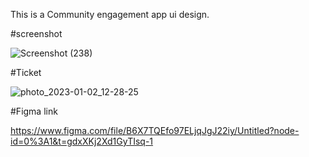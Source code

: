 
This is a Community engagement app ui design.

#screenshot

![Screenshot (238)](https://user-images.githubusercontent.com/71378462/215945950-dc4596a4-b9e2-4ab5-922e-42989dfabd62.png)


#Ticket


![photo_2023-01-02_12-28-25](https://user-images.githubusercontent.com/71378462/215946136-f68e72cb-16a4-4e39-a307-c2283c25907d.jpg)


#Figma link 

https://www.figma.com/file/B6X7TQEfo97ELjqJgJ22iy/Untitled?node-id=0%3A1&t=gdxXKj2Xd1GyTIsq-1


